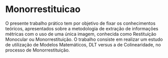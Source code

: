 # Monorrestituicao

O presente trabalho prático tem por objetivo de fixar os conhecimentos teóricos, apresentados sobre a metodologia de extração de informações métricas com o uso de uma única imagem, conhecida como Restituição Monocular ou Monorrestituição. O trabalho consiste em realizar um estudo de utilização de Modelos Matemáticos, DLT versus a de Colinearidade, no processo de Monorrestituição.
